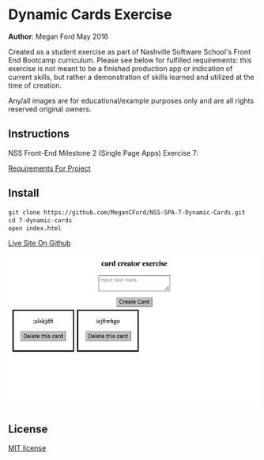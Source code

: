 # Dynamic Cards Exercise

**Author**: Megan Ford May 2016 


Created as a student exercise as part of Nashville Software School's Front End Bootcamp curriculum. Please see below for fulfilled requirements: this exercise is not meant to be a finished production app or indication of current skills, but rather a demonstration of skills learned and utilized at the time of creation.


Any/all images are for educational/example purposes only and are all rights reserved original owners. 


## Instructions


NSS Front-End Milestone 2 (Single Page Apps) Exercise 7: 


[Requirements For Project](https://github.com/nashville-software-school/front-end-milestones/blob/master/3-single-page-applications/exercises/SP_JS_EVENT_LISTENERS_DYNAMIC_CARDS.md)



## Install


``` 
git clone https://github.com/MeganCFord/NSS-SPA-7-Dynamic-Cards.git
cd 7-dynamic-cards
open index.html
```

[Live Site On Github]()


![screenshot](dynamic-card-screenshot.jpg)


## License 


[MIT license](LICENSE.md)

